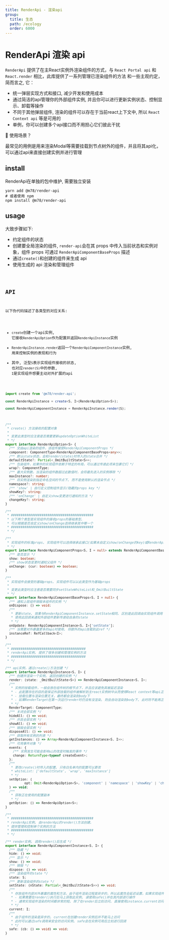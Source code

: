 ```yaml
---
title: RenderApi - 渲染api
group:
  title: 生态
  path: /ecology
  order: 6000
---
```


# RenderApi 渲染 api

`RenderApi` 提供了在主React实例外渲染组件的方式，与 `React Portal api` 和 `React.render` 相比，此库提供了一系列管理已渲染组件的方法 和一些主观约定，简而言之, 它：

* 统一弹层实现方式和接口, 减少开发和使用成本
* 通过简洁的api管理你的外部组件实例, 并且你可以进行更新实例状态、控制显示、卸载等操作
* 不同于其他弹层组件, 渲染的组件可以存在于当前react上下文中, 所以 `React Context api` 等是可用的
* 单例，你可以创建多个api接口而不用担心它们彼此干扰

🤔 使用场景？

最常见的用例是用来渲染Modal等需要挂载到节点树外的组件，并且将其api化，可以通过api来直接创建实例并进行管理

## install
RenderApi在单独的包中维护, 需要独立安装
```shell
yarn add @m78/render-api
# 或者使用 npm
npm install @m78/render-api
```

## usage
大致步骤如下:
* 约定组件的状态
* 创建要全局渲染的组件, `render-api`会在其 props 中传入当前状态和实例对象，组件 props 可通过 `RenderApiComponentBaseProps` 描述
* 通过`create()`和创建的组件来生成 api
* 使用生成的 api 渲染和管理组件

<code src="./demo.tsx" />

## API

以下伪代码描述了各类型的对应关系:

* `create`创建一个api实例, 它接收`RenderApiOption`作为配置并返回`RenderApiInstance`实例
* `RenderApiInstance.render`返回一个`RenderApiComponentInstance`实例, 用来控制实例的表现和行为
* 其中, 泛型`S`表示实现组件接收的状态, 也对应`render(S)`中的参数, `I`是实现组件想要主动对外扩展的api

```ts
import create from '@m78/render-api';

const RenderApiInstance = create<S, I>(RenderApiOption<S>);

const RenderApiComponentInstance = RenderApiInstance.render(S);
```

```ts
/**
 * create() 方法接收的配置对象
 *
 * 变更此类型时应注意是否需要更新updateOptionWhiteList
 * */
export interface RenderApiOption<S> {
  /** 交由api渲染的组件，该组件接受RenderApiComponentProps */
  component: ComponentType<RenderApiComponentBaseProps<any>>;
  /** 默认state状态，会和render(state)时传入的state合并 */
  defaultState?: Partial<_OmitBuiltState<S>>;
  /** 包装组件，如果你的实现组件依赖于特定的布局，可以通过传递此项来包裹它们 */
  wrap?: ComponentType;
  /** 最大实例数，当渲染的组件数超过此数值时，会将最先进入的实例移除 */
  maxInstance?: number;
  /** 将实例渲染到指定命名空间的节点下, 而不是使用默认的渲染节点 */
  namespace?: string;
  /** 'show' | 自行定义控制组件显示/隐藏的props key */
  showKey?: string;
  /** 'onChange' | 自定义show变更进行通知的方法 */
  changeKey?: string;
}

/** 
 * ###########################################
 * 以下两个类型是实现组件的接收props的基础类型, 
 * 可以根据是否自定义show/onChange选择继承其中哪一个
 * ###########################################
 * */

/**
 * 实现组件的标准props, 实现组件可以选择继承此接口(如果未自定义show/onChange的key)或RenderApiComponentBaseProps
 * */
export interface RenderApiComponentProps<S, I = null> extends RenderApiComponentBaseProps<S, I> {
  /** 是否显示 */
  show: boolean;
  /** show状态变更时通知父组件 */
  onChange: (cur: boolean) => boolean;
}

/**
 * 实现组件会接受的基础props, 实现组件可以以此类型作为基础props
 *
 * 变更此类型时应注意是否需要同步setStateWhiteList和_OmitBuiltState
 * */
export interface RenderApiComponentBaseProps<S, I = null> {
  /** 通知上层组件销毁本组件的实例 */
  onDispose: () => void;
  /**
   * 更新state, 效果与RenderApiComponentInstance.setState相同, 区别是此回调由实现组件调用
   * 使用此回调来通知外部组件更新传递给自身的state
   * */
  onUpdate: RenderApiComponentInstance<S, I>['setState'];
  /** 当需要对外暴露更多的api时使用, 将额外的api挂载到此ref */
  instanceRef: RefCallback<I>;
}

/**
 * #######################################
 * renderApi实例, 提供了很多创建和管理实例的方法
 * #######################################
 * */

/** api实例，通过create()方法创建 */
export interface RenderApiInstance<S, I> {
  /** 创建并渲染一个实例, 返回创建的实例 */
  render: (state: _OmitBuiltState<S>) => RenderApiComponentInstance<S, I>;
  /**
   * 实例的挂载组件，一般会放在组件树的根节点下，并且应该避免其被延迟渲染
   * - 此配置存在的目的是保证外部挂载的组件被解析到主react实例树中从而使得React context等api正常可用
   * - 挂载位置与渲染位置无关，最终都会渲染到body下
   * - 如果RenderTarget在第一次运行render时仍没有没渲染, 则会自动渲染到body下, 此时将不能再正常在渲染的组件内接收context等
   * */
  RenderTarget: ComponentType;
  /** 关闭全部实例 */
  hideAll: () => void;
  /** 开启全部实例 */
  showAll: () => void;
  /** 销毁全部实例 */
  disposeAll: () => void;
  /** 获取所有实例的列表 */
  getInstances: () => Array<RenderApiComponentInstance<S, I>>;
  /** 可用事件对象 */
  events: {
    /** 实例发生可能会影响ui的改变时触发的事件 */
    change: ReturnType<typeof createEvent>;
  };
  /**
   * 更改create()时传入的配置, 只有白名单内的配置可以更改
   * whiteList: ['defaultState', 'wrap', 'maxInstance']
   * */
  setOption: (
          opt: Omit<RenderApiOption<S>, 'component' | 'namespace' | 'showKey' | 'changeKey'>,
  ) => void;
  /**
   * 获取正在使用的配置副本
   * */
  getOption: () => RenderApiOption<S>;
}

/**
 * ###########################################
 * renderApi实例, 由renderApi的render()方法创建,
 * 提供管理和控制单个实例的方法
 * ###########################################
 * */

/** render实例, 调用render()后生成 */
export interface RenderApiComponentInstance<S, I> {
  /** 隐藏 */
  hide: () => void;
  /** 显示 */
  show: () => void;
  /** 销毁 */
  dispose: () => void;
  /** 渲染组件的state */
  state: S;
  /** 更新渲染组件的state */
  setState: (nState: Partial<_OmitBuiltState<S>>) => void;
  /**
   * 存放组件内部对外暴露的属性和方法，由于组件渲染过程是异步的，所以此属性会延迟设置，如果实现组件未扩展任何东西则始终为null
   * - 如果需要在render()执行后马上获取此实例, 请使用safe()并在其内部进行操作
   * - 通常实现组件渲染的时间都非常的短, 除了在render后立刻访问, 直接使用instance.current访问实例也是可行的
   * */
  current: I;
  /**
   * 由于组件的渲染是异步的, current在创建render实例后并不能马上访问
   * 此时可以通过safe调用来安全的访问实例, safe会在实例可用后立刻进行回调
   * */
  safe: (cb: () => void) => void;
}
```
